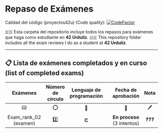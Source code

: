 # Repaso de Exámenes

Calidad del código (proyectos42u) (Code quality): [![CodeFactor](https://www.codefactor.io/repository/github/allplayed/proyectos42u/badge?s=78de944f4586421d1953b3a1ca590ed1e74c1c01)](https://www.codefactor.io/repository/github/allplayed/proyectos42u)

🇪🇸 Esta carpeta del repositorio incluye todos los repasos para exámenes que haga como estudiante en **42 Urduliz**.
🇺🇸 This repository folder includes all the exam reviews I do as a student at **42 Urduliz**.

----------

## 📋 Lista de exámenes completados y en curso (list of completed exams)
| Exámenes | Número de círculo | Lenguaje de programación | | Fecha de aprobación | Nota |
| :-------------: | :-------------: | :-------------: | :-------------: | :-------------: | :-------------: |
| ⌨️ | ⭕ | 🧠 | | 📅 | 🖊️ |
| Exam_rank_02 (examen) | 2️⃣ | **C** | | **En proceso** (3 intentos)  | ❓❓❓ |